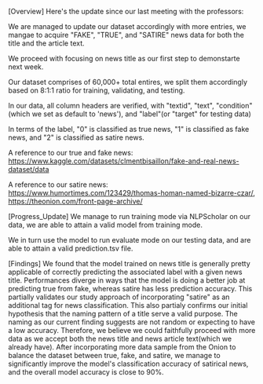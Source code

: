 [Overview]
Here's the update since our last meeting with the professors:

We are managed to update our dataset accordingly with more entries, we mangae to acquire "FAKE", "TRUE", and "SATIRE" news data for 
both the title and the article text. 

We proceed with focusing on news title as our first step to demonstarte next week. 

Our dataset comprises of 60,000+ total entires, we split them accordingly based on 8:1:1 ratio for training, validating, and testing. 

In our data, all column headers are verified, with "textid", "text", "condition"(which we set as default to 'news'), and "label"(or "target" for testing data)

In terms of the label, "0" is classified as true news, "1" is classified as fake news, and "2" is classified as satire news. 

A reference to our true and fake news: https://www.kaggle.com/datasets/clmentbisaillon/fake-and-real-news-dataset/data

A reference to our satire news: https://www.humortimes.com/123429/thomas-homan-named-bizarre-czar/, https://theonion.com/front-page-archive/

[Progress_Update]
We manage to run training mode via NLPScholar on our data, we are able to attain a valid model from training mode. 

We in turn use the model to run evaluate mode on our testing data, and are able to attain a valid prediction.tsv file. 

[Findings]
We found that the model trained on news title is generally pretty applicable of correctly predicting the associated label with a given news title. Performances diverge in ways that the model is doing a better job at predicting true from fake, whereas satire has less prediction accuracy. This partially validates our study approach of incorporating "satire" as an additional tag for news classification. This also partialy confirms our initial hypothesis that the naming pattern of a title serve a valid purpose. The naming as our current finding suggests are not random or expecting to have a low accuracy. Therefore, we believe we could faithfully proceed with more data as we accept both the news title and news article text(which we already have). 
After incorporating more data sample from the Onion to balance the dataset between true, fake, and satire, we manage to significantly improve the model's classification accuracy of satirical news, and the overall model accuracy is close to 90%. 







